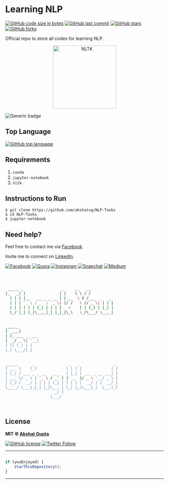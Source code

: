 # Learning NLP

[![GitHub code size in bytes](https://img.shields.io/github/languages/code-size/akshatvg/NLP-Tasks?logo=github&style=social)](https://github.com/akshatvg/) [![GitHub last commit](https://img.shields.io/github/last-commit/akshatvg/NLP-Tasks?style=social&logo=git)](https://github.com/akshatvg/) [![GitHub stars](https://img.shields.io/github/stars/akshatvg/NLP-Tasks?style=social)](https://github.com/akshatvg/NLP-Tasks/stargazers) [![GitHub forks](https://img.shields.io/github/forks/akshatvg/NLP-Tasks?style=social&logo=git)](https://github.com/akshatvg/NLP-Tasks/network)

Official repo to store all codes for learning NLP.

<p align="center">
<img src="https://i.ibb.co/XXQf2f8/natural-language-processing.jpg" height="200px" alt="NLTK"/>
</p>

![Generic badge](https://img.shields.io/badge/Natural_Language-Processing-orange) 

## Top Language

[![GitHub top language](https://img.shields.io/github/languages/top/akshatvg/NLP-Tasks?logo=jupyter&style=social)](https://github.com/akshatvg/)

## Requirements
1. `conda`
2. `jupyter-notebook`
3. `nltk`

## Instructions to Run
```
$ git clone https://github.com/akshatvg/NLP-Tasks
$ cd NLP-Tasks
$ jupyter-notebook
```


## Need help?


Feel free to contact me via [Facebook](https://www.facebook.com/akshatvg).

Invite me to connect on [LinkedIn](https://www.linkedin.com/in/akshatvg/).

[![Facebook](https://img.shields.io/badge/Facebook-add-blue.svg?logo=facebook&logoColor=white)](https://www.facebook.com/akshatvg) [![Quora](https://img.shields.io/badge/Quora-ask-red.svg?logo=quora)](https://www.quora.com/profile/Akshat-Gupta-279) [![Instagram](https://img.shields.io/badge/Instagram-follow-purple.svg?logo=instagram&logoColor=white)](https://www.instagram.com/akshatvg/) [![Snapchat](https://img.shields.io/badge/Snapchat-add-yellow.svg?logo=snapchat&logoColor=white)](https://www.snapchat.com/add/akshatvg) [![Medium](https://img.shields.io/badge/Medium-follow-black.svg?logo=medium&logoColor=white)](https://medium.com/@akshatvg)


```bash



 _____ _                 _     __   __            
|_   _| |               | |    \ \ / /            
  | | | |__   __ _ _ __ | | __  \ V /___  _   _   
  | | | '_ \ / _` | '_ \| |/ /   \ // _ \| | | |  
  | | | | | | (_| | | | |   <    | | (_) | |_| |  
  \_/ |_| |_|\__,_|_| |_|_|\_\   \_/\___/ \__,_|  
                                                  
                                                  
______                                            
|  ___|                                           
| |_ ___  _ __                                    
|  _/ _ \| '__|                                   
| || (_) | |                                      
\_| \___/|_|                                      
                                                  
                                                  
______      _               _   _               _ 
| ___ \    (_)             | | | |             | |
| |_/ / ___ _ _ __   __ _  | |_| | ___ _ __ ___| |
| ___ \/ _ \ | '_ \ / _` | |  _  |/ _ \ '__/ _ \ |
| |_/ /  __/ | | | | (_| | | | | |  __/ | |  __/_|
\____/ \___|_|_| |_|\__, | \_| |_/\___|_|  \___(_)
                     __/ |                        
                    |___/                         

 


```

## License

**MIT &copy; [Akshat Gupta](https://github.com/akshatvg/NLP-Tasks/blob/master/LICENSE)**

[![GitHub license](https://img.shields.io/github/license/akshatvg/NLP-Tasks?style=social&logo=github)](https://github.com/akshatvg/NLP-Tasks/blob/master/LICENSE) [![Twitter Follow](https://img.shields.io/twitter/follow/akshatvg?style=social)](https://twitter.com/akshatvg)

---------

```javascript

if (youEnjoyed) {
    starThisRepository();
}

```

-----------

